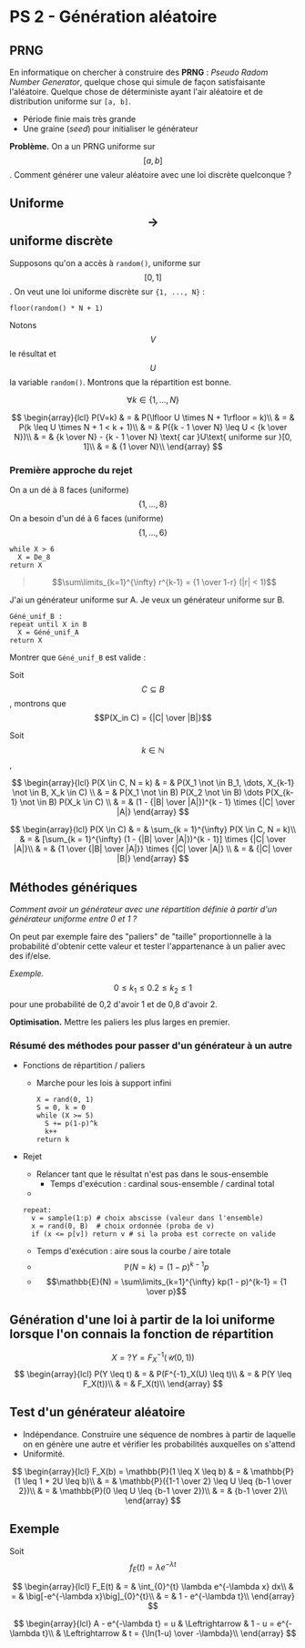 # PS 2 - Génération aléatoire

## PRNG

En informatique on chercher à construire des **PRNG** : *Pseudo Radom Number Generator*, quelque chose qui simule de façon satisfaisante l'aléatoire. Quelque chose de déterministe ayant l'air aléatoire et de distribution uniforme sur `[a, b]`.

- Période finie mais très grande
- Une graine (*seed*) pour initialiser le générateur

**Problème.** On a un PRNG uniforme sur $$[a, b]$$. Comment générer une valeur aléatoire avec une loi discrète quelconque ?

## Uniforme $$\rightarrow$$ uniforme discrète

Supposons qu'on a accès à `random()`, uniforme sur $$[0, 1]$$.
On veut une loi uniforme discrète sur `{1, ..., N}` :

`floor(random() * N + 1)`

Notons $$V$$ le résultat et $$U$$ la variable `random()`. Montrons que la répartition est bonne.

$$\forall k \in \{1, \dots, N\}$$

$$
\begin{array}{lcl}
P(V=k) & = & P(\lfloor U \times N + 1\rfloor = k)\\
& = & P(k \leq U \times N + 1 < k + 1)\\
& = & P({k - 1 \over N} \leq U < {k \over N})\\
& = & {k \over N} - {k - 1 \over N} \text{ car }U\text{ uniforme sur }[0, 1]\\
& = & {1 \over N}\\
\end{array}
$$

### Première approche du rejet

On a un dé à 8 faces (uniforme) $$\{1, \dots, 8\}$$
On a besoin d'un dé à 6 faces (uniforme) $$\{1, \dots, 6\}$$

```text
while X > 6
  X = De_8
return X
```

> $$\sum\limits_{k=1}^{\infty} r^{k-1} = {1 \over 1-r} (|r| < 1)$$

J'ai un générateur uniforme sur A. Je veux un générateur uniforme sur B.

```text
Géné_unif_B :
repeat until X in B
  X = Géné_unif_A
return X
```

Montrer que `Géné_unif_B` est valide :

Soit $$C \subseteq B$$, montrons que $$P(X_in C) = {|C| \over |B|}$$

Soit $$k \in \mathbb{N}$$,

$$
\begin{array}{lcl}
P(X \in C, N = k) & = & P(X_1 \not \in B_1, \dots, X_{k-1} \not \in B, X_k \in C) \\
& = & P(X_1 \not \in B) P(X_2 \not \in B) \dots P(X_{k-1} \not \in B) P(X_k \in C) \\
& = & (1 - {|B| \over |A|})^{k - 1} \times {|C| \over |A|}
\end{array}
$$

$$
\begin{array}{lcl}
P(X \in C) & = & \sum_{k = 1}^{\infty} P(X \in C, N = k)\\
& = & [\sum_{k = 1}^{\infty} (1 - {|B| \over |A|})^{k - 1}] \times {|C| \over |A|}\\
& = & {1 \over {|B| \over |A|}} \times {|C| \over |A|} \\
& = & {|C| \over |B|}
\end{array}
$$

## Méthodes génériques

*Comment avoir un générateur avec une répartition définie à partir d'un générateur uniforme entre 0 et 1 ?*

On peut par exemple faire des "paliers" de "taille" proportionnelle à la probabilité d'obtenir cette valeur et tester l'appartenance à un palier avec des if/else.

*Exemple.* $$0 \leq k_1 \leq 0.2 \leq k_2 \leq 1$$ pour une probabilité de 0,2 d'avoir 1 et de 0,8 d'avoir 2.

**Optimisation.** Mettre les paliers les plus larges en premier.

### Résumé des méthodes pour passer d'un générateur à un autre

- Fonctions de répartition / paliers
  - Marche pour les lois à support infini

    ```text
    X = rand(0, 1)
    S = 0, k = 0
    while (X >= 5)
      S += p(1-p)^k
      k++
    return k
    ```

- Rejet
  - Relancer tant que le résultat n'est pas dans le sous-ensemble
    - Temps d'exécution : cardinal sous-ensemble / cardinal total
  - 
  
    ```text
    repeat:
      v = sample(1:p) # choix abscisse (valeur dans l'ensemble)
      x = rand(0, B)  # choix ordonnée (proba de v)
      if (x <= p[v]) return v # si la proba est correcte on valide
    ```

    - Temps d'exécution : aire sous la courbe / aire totale
    - $$\mathbb{P}(N = k) = (1 - p)^{k-1}p$$
    - $$\mathbb{E}(N) = \sum\limits_{k=1}^{\infty} kp(1 - p)^{k-1} = {1 \over p}$$

## Génération d'une loi à partir de la loi uniforme lorsque l'on connais la fonction de répartition

$$
X = ? Y = F_X^{-1}(\mathcal{U}(0, 1))
$$
$$
\begin{array}{lcl}
P(Y \leq t) & = & P(F^{-1}_X(U) \leq t)\\
& = & P(Y \leq F_X(t))\\
& = & F_X(t)\\
\end{array}
$$

## Test d'un générateur aléatoire

- Indépendance. Construire une séquence de nombres à partir de laquelle on en génère une autre et vérifier les probabilités auxquelles on s'attend
- Uniformité.

$$
\begin{array}{lcl}
F_X(b) = \mathbb{P}(1 \leq X \leq b) & = & \mathbb{P}(1 \leq 1 + 2U \leq b)\\
& = & \mathbb{P}({1-1 \over 2} \leq U \leq {b-1 \over 2})\\
& = & \mathbb{P}(0 \leq U \leq {b-1 \over 2})\\
& = & {b-1 \over 2}\\
\end{array}
$$

## Exemple

Soit $$f_E(t) = \lambda e^{-\lambda t}$$

$$
\begin{array}{lcl}
F_E(t) & = & \int_{0}^{t} \lambda e^{-\lambda x} dx\\
& = & \big[-e^{-\lambda x}\big]_{0}^{t}\\
& = & 1 - e^{-\lambda t}\\
\end{array}
$$

$$
\begin{array}{lcl}
A - e^{-\lambda t} = u & \Leftrightarrow & 1 - u = e^{-\lambda t}\\
& \Leftrightarrow & t = {\ln(1-u) \over -\lambda}\\
\end{array}
$$
